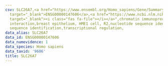 ```yaml
---
csv: SLC26A7,<a href="https://www.ensembl.org/Homo_sapiens/Gene/Summary?db=core;g=ENSG00000147606"
  target="_blank">ENSG00000147606</a>,<a href="https://www.ncbi.nlm.nih.gov/pubmed/22863008"
  target="_blank"><i class="fas fa-file"></i></a>",chromatin immunoprecipitation assay,direct
  interaction,breast epithelium, HME1 cell, R2,nucleotide sequence identification,nucleotide
  sequence identification,transcriptional regulation,
data_alias: SLC26A7
data_id: ENSG00000147606
data_numevidence: 1
data_species: Homo sapiens
data_taxid: '9606'
title: SLC26A7
---
```

